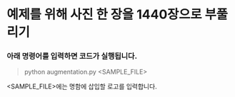 # 예제를 위해 사진 한 장을 1440장으로 부풀리기
### 아래 명령어를 입력하면 코드가 실행됩니다.

> python augmentation.py <SAMPLE_FILE\>

<SAMPLE_FILE\>에는 명함에 삽입할 로고를 입력합니다. 
